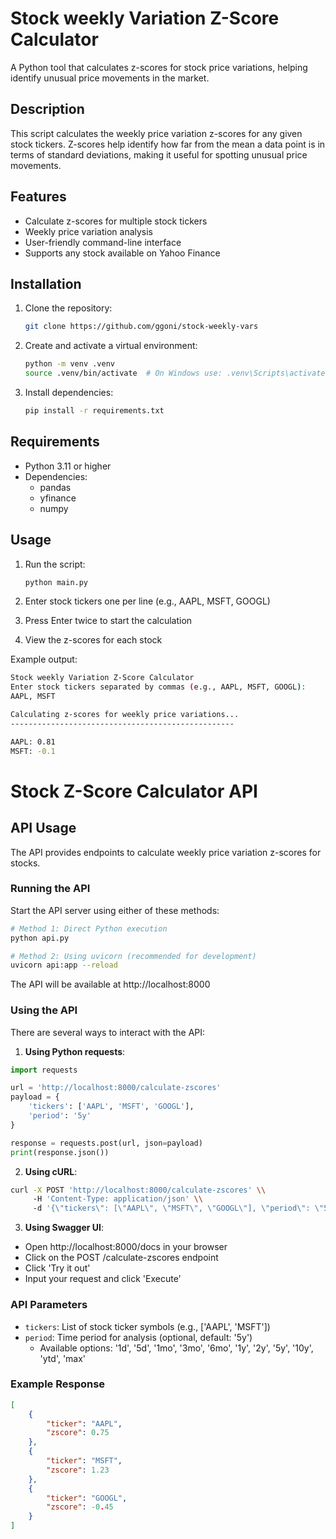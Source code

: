 # Stock weekly Variation Z-Score Calculator

A Python tool that calculates z-scores for stock price variations, helping identify unusual price movements in the market.

## Description

This script calculates the weekly price variation z-scores for any given stock tickers. Z-scores help identify how far from the mean a data point is in terms of standard deviations, making it useful for spotting unusual price movements.

## Features

- Calculate z-scores for multiple stock tickers
- Weekly price variation analysis
- User-friendly command-line interface
- Supports any stock available on Yahoo Finance

## Installation

1. Clone the repository:
   ```bash
   git clone https://github.com/ggoni/stock-weekly-vars
   ```

2. Create and activate a virtual environment:
   ```bash
   python -m venv .venv
   source .venv/bin/activate  # On Windows use: .venv\Scripts\activate
   ```

3. Install dependencies:
   ```bash
   pip install -r requirements.txt
   ```

## Requirements

- Python 3.11 or higher
- Dependencies:
  - pandas
  - yfinance
  - numpy

## Usage

1. Run the script:
   ```bash
   python main.py
   ```

2. Enter stock tickers one per line (e.g., AAPL, MSFT, GOOGL)
3. Press Enter twice to start the calculation
4. View the z-scores for each stock

Example output:

```bash
Stock weekly Variation Z-Score Calculator
Enter stock tickers separated by commas (e.g., AAPL, MSFT, GOOGL):
AAPL, MSFT

Calculating z-scores for weekly price variations...
--------------------------------------------------

AAPL: 0.81
MSFT: -0.1
```

# Stock Z-Score Calculator API

## API Usage

The API provides endpoints to calculate weekly price variation z-scores for stocks.

### Running the API

Start the API server using either of these methods:

```bash
# Method 1: Direct Python execution
python api.py

# Method 2: Using uvicorn (recommended for development)
uvicorn api:app --reload
```

The API will be available at http://localhost:8000

### Using the API

There are several ways to interact with the API:

1. **Using Python requests**:
```python
import requests

url = 'http://localhost:8000/calculate-zscores'
payload = {
    'tickers': ['AAPL', 'MSFT', 'GOOGL'],
    'period': '5y'
}

response = requests.post(url, json=payload)
print(response.json())
```

2. **Using cURL**:
```bash
curl -X POST 'http://localhost:8000/calculate-zscores' \\
     -H 'Content-Type: application/json' \\
     -d '{\"tickers\": [\"AAPL\", \"MSFT\", \"GOOGL\"], \"period\": \"5y\"}'
```

3. **Using Swagger UI**:
- Open http://localhost:8000/docs in your browser
- Click on the POST /calculate-zscores endpoint
- Click 'Try it out'
- Input your request and click 'Execute'

### API Parameters

- `tickers`: List of stock ticker symbols (e.g., ['AAPL', 'MSFT'])
- `period`: Time period for analysis (optional, default: '5y')
  - Available options: '1d', '5d', '1mo', '3mo', '6mo', '1y', '2y', '5y', '10y', 'ytd', 'max'

### Example Response

```json
[
    {
        "ticker": "AAPL",
        "zscore": 0.75
    },
    {
        "ticker": "MSFT",
        "zscore": 1.23
    },
    {
        "ticker": "GOOGL",
        "zscore": -0.45
    }
]
```
